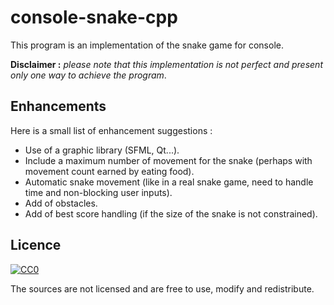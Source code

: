 # console-snake-cpp
This program is an implementation of the snake game for console. 

**Disclaimer :** *please note that this implementation is not perfect and present only one way to achieve the program*.

## Enhancements
Here is a small list of enhancement suggestions :
 - Use of a graphic library (SFML, Qt...).
 - Include a maximum number of movement for the snake (perhaps with movement count earned by eating food).
 - Automatic snake movement (like in a real snake game, need to handle time and non-blocking user inputs).
 - Add of obstacles.
 - Add of best score handling (if the size of the snake is not constrained).

## Licence
[![CC0](https://licensebuttons.net/p/zero/1.0/88x31.png)](http://creativecommons.org/publicdomain/zero/1.0/)

The sources are not licensed and are free to use, modify and redistribute.
